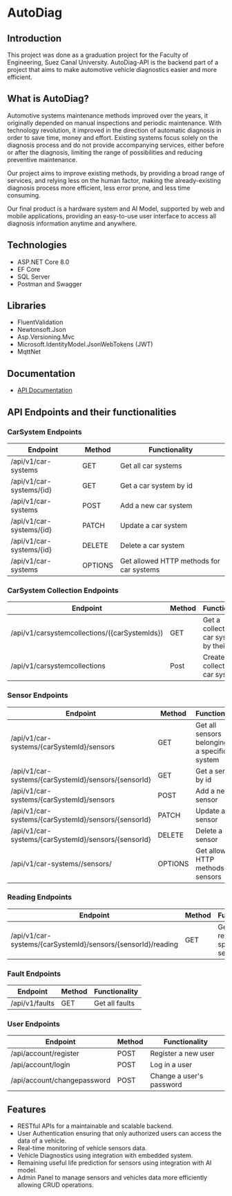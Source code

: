 # AutoDiag

## Introduction

This project was done as a graduation project for the Faculty of Engineering, Suez Canal University.
AutoDiag-API is the backend part of a project that aims to make automotive vehicle diagnostics easier and more efficient.

## What is AutoDiag?

Automotive systems maintenance methods improved over the years, it originally depended on 
manual inspections and periodic maintenance. With technology revolution, it improved in 
the direction of automatic diagnosis in order to save time, money and effort. Existing 
systems focus solely on the diagnosis process and do not provide accompanying services, 
either before or after the diagnosis, limiting the range of possibilities and reducing 
preventive maintenance.

Our project aims to improve existing methods, by providing a broad range of services, and
relying less on the human factor, making the already-existing diagnosis process more efficient, less error prone, and less time consuming.


Our final product is a hardware system and AI Model, supported by web and mobile applications, 
providing an easy-to-use user interface to access all diagnosis information anytime and anywhere.

## Technologies
- ASP.NET Core 8.0
- EF Core
- SQL Server
- Postman and Swagger


## Libraries
- FluentValidation
- Newtonsoft.Json
- Asp.Versioning.Mvc
- Microsoft.IdentityModel.JsonWebTokens (JWT)
- MqttNet


## Documentation
- [API Documentation](https://documenter.getpostman.com/view/31899910/2sA3JFB53V)

## API Endpoints and their functionalities

### CarSystem Endpoints
| Endpoint                 | Method  | Functionality                            |
|--------------------------|---------|------------------------------------------|
| /api/v1/car-systems      | GET     | Get all car systems                      |
| /api/v1/car-systems/{id} | GET     | Get a car system by id                   |
| /api/v1/car-systems      | POST    | Add a new car system                     |
| /api/v1/car-systems/{id} | PATCH   | Update a car system                      |
| /api/v1/car-systems/{id} | DELETE  | Delete a car system                      |
| /api/v1/car-systems      | OPTIONS | Get allowed HTTP methods for car systems |


### CarSystem Collection Endpoints
| Endpoint                                      | Method | Functionality                                |
|-----------------------------------------------|--------|----------------------------------------------|
| /api/v1/carsystemcollections/({carSystemIds}) | GET    | Get a collection of car systems by their IDs |
| /api/v1/carsystemcollections                  | Post   | Create a new collection of car systems       |



### Sensor Endpoints
| Endpoint                                             | Method   | Functionality                                      |
|------------------------------------------------------|----------|----------------------------------------------------|
| /api/v1/car-systems/{carSystemId}/sensors            | GET      | Get all sensors belonging to a specific car system |
| /api/v1/car-systems/{carSystemId}/sensors/{sensorId} | GET      | Get a sensor by id                                 |
| /api/v1/car-systems/{carSystemId}/sensors            | POST     | Add a new sensor                                   |
| /api/v1/car-systems/{carSystemId}/sensors/{sensorId} | PATCH    | Update a sensor                                    |
| /api/v1/car-systems/{carSystemId}/sensors/{sensorId} | DELETE   | Delete a sensor                                    |
| /api/v1/car-systems//sensors/                        | OPTIONS  | Get allowed HTTP methods for sensors               |

### Reading Endpoints
| Endpoint                                                     | Method | Functionality                         |
|--------------------------------------------------------------|--------|---------------------------------------|
| /api/v1/car-systems/{carSystemId}/sensors/{sensorId}/reading | GET    | Get all readings of a specific sensor |


### Fault Endpoints
| Endpoint       | Method | Functionality  |
|----------------|--------|----------------|
| /api/v1/faults | GET    | Get all faults |


### User Endpoints
| Endpoint                    | Method | Functionality            |
|-----------------------------|--------|--------------------------|
| /api/account/register       | POST   | Register a new user      |
| /api/account/login          | POST   | Log in a user            |
| /api/account/changepassword | POST   | Change a user's password |


## Features
- RESTful APIs for a maintainable and scalable backend.
- User Authentication ensuring that only authorized users can access the data of a vehicle.
- Real-time monitoring of vehicle sensors data.
- Vehicle Diagnostics using integration with embedded system.
- Remaining useful life prediction for sensors using integration with AI model.
- Admin Panel to manage sensors and vehicles data more efficiently allowing CRUD operations.
